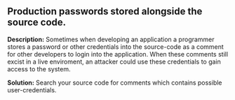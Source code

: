 
Production passwords stored alongside the source code.
-------

**Description:**
Sometimes when developing an application a programmer stores a password or other credentials into the source-code as a comment for other developers to login into the application. When these comments still excist in a live enviroment, an attacker could use these credentials to gain access to the system.


**Solution:**
Search your source code for comments which contains possible user-credentials.

	